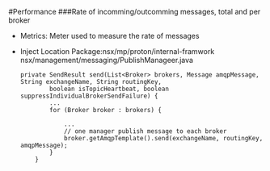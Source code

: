 #Performance
###Rate of incomming/outcomming messages, total and per broker 

* Metrics: Meter
	used to measure the rate of messages 
* Inject Location
	Package:nsx/mp/proton/internal-framwork
	nsx/management/messaging/PublishManageer.java
	
	```
	private SendResult send(List<Broker> brokers, Message amqpMessage, String exchangeName, String routingKey,
            boolean isTopicHeartbeat, boolean suppressIndividualBrokerSendFailure) {
            ...
            for (Broker broker : brokers) {

            	...
            	// one manager publish message to each broker 
            	broker.getAmqpTemplate().send(exchangeName, routingKey, amqpMessage); 
        	}
        }
	```